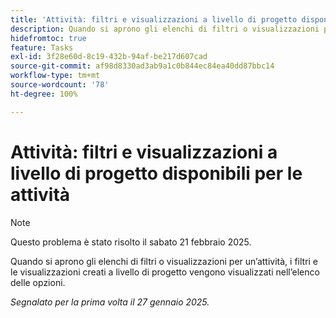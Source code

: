 ```yaml
---
title: 'Attività: filtri e visualizzazioni a livello di progetto disponibili per le attività'
description: Quando si aprono gli elenchi di filtri o visualizzazioni per un’attività, i filtri e le visualizzazioni creati a livello di progetto vengono visualizzati nell’elenco delle opzioni.
hidefromtoc: true
feature: Tasks
exl-id: 3f28e60d-8c19-432b-94af-be217d607cad
source-git-commit: af98d8330ad3ab9a1c0b844ec84ea40dd87bbc14
workflow-type: tm+mt
source-wordcount: '78'
ht-degree: 100%

---
```


# Attività: filtri e visualizzazioni a livello di progetto disponibili per le attività

>[!NOTE]
>
>Questo problema è stato risolto il sabato 21 febbraio 2025.

Quando si aprono gli elenchi di filtri o visualizzazioni per un’attività, i filtri e le visualizzazioni creati a livello di progetto vengono visualizzati nell’elenco delle opzioni.

_Segnalato per la prima volta il 27 gennaio 2025._
